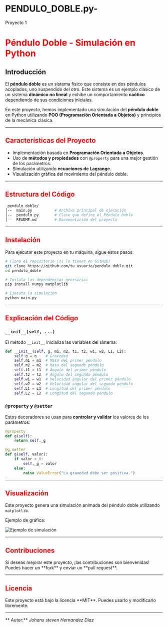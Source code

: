 # PENDULO_DOBLE.py-
Proyecto 1
<h1 style="color: red;">Péndulo Doble - Simulación en Python</h1>

##  Introducción
El **péndulo doble** es un sistema físico que consiste en dos péndulos acoplados, uno suspendido del otro. 
Este sistema es un ejemplo clásico de un sistema **dinámico no lineal** y exhibe un comportamiento **caótico** dependiendo de sus condiciones iniciales.

En este proyecto, hemos implementado una simulación del **péndulo doble** en Python utilizando **POO (Programación Orientada a Objetos)** y principios de la mecánica clásica.

---

<h2 style="color: red;"> Características del Proyecto</h2>

- Implementación basada en **Programación Orientada a Objetos**.
- Uso de **métodos y propiedades** con `@property` para una mejor gestión de los parámetros.
- Simulación utilizando **ecuaciones de Lagrange**.
- Visualización gráfica del movimiento del péndulo doble.

---

<h2 style="color: red;"> Estructura del Código</h2>

```bash
 pendulo_doble/
│--  main.py          # Archivo principal de ejecución
│--  pendulo.py       # Clase que define el Péndulo Doble
│--  README.md        # Documentación del proyecto
```

---

<h2 style="color: red;"> Instalación</h2>

Para ejecutar este proyecto en tu máquina, sigue estos pasos:

```bash
# Clona el repositorio (si lo tienes en GitHub)
git clone https://github.com/tu_usuario/pendulo_doble.git
cd pendulo_doble

# Instala las dependencias necesarias
pip install numpy matplotlib

# Ejecuta la simulación
python main.py
```

---

<h2 style="color: red;"> Explicación del Código</h2>

###  `__init__(self, ...)`
El método `__init__` inicializa las variables del sistema:
```python
def __init__(self, g, m1, m2, t1, t2, w1, w2, L1, L2):
    self.g = g    # Gravedad
    self.m1 = m1  # Masa del primer péndulo
    self.m2 = m2  # Masa del segundo péndulo
    self.t1 = t1  # Ángulo del primer péndulo
    self.t2 = t2  # Ángulo del segundo péndulo
    self.w1 = w1  # Velocidad angular del primer péndulo
    self.w2 = w2  # Velocidad angular del segundo péndulo
    self.L1 = L1  # Longitud del primer péndulo
    self.L2 = L2  # Longitud del segundo péndulo
```

###  `@property` y `@setter`
Estos decoradores se usan para **controlar y validar** los valores de los parámetros:
```python
@property
def g(self):
    return self._g

@g.setter
def g(self, valor):
    if valor > 0:
        self._g = valor
    else:
        raise ValueError("La gravedad debe ser positiva.")
```

---

<h2 style="color: red;"> Visualización</h2>

Este proyecto genera una simulación animada del péndulo doble utilizando `matplotlib`.

Ejemplo de gráfica:

![Ejemplo de simulación](https://upload.wikimedia.org/wikipedia/commons/5/5f/Doble_pendulo_animacion.gif)

---

<h2 style="color: red;"> Contribuciones</h2>
Si deseas mejorar este proyecto, ¡las contribuciones son bienvenidas! Puedes hacer un **fork** y enviar un **pull request**. 

---

<h2 style="color: red;"> Licencia</h2>
Este proyecto está bajo la licencia **MIT**. Puedes usarlo y modificarlo libremente.

---

** Autor:** *Johans steven Hernandez Diaz*

